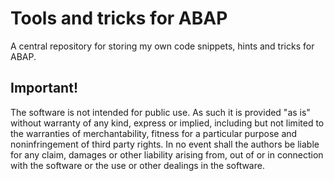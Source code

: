# Tools and tricks for ABAP

A central repository for storing my own code snippets, hints and tricks for ABAP.

## Important!

The software is not intended for public use. As such it is provided "as is" without warranty of any kind, express or implied,
including but not limited to the warranties of merchantability, fitness for a particular purpose and noninfringement of third
party rights. In no event shall the authors be liable for any claim, damages or other liability arising from, out of or in connection
with the software or the use or other dealings in the software.
